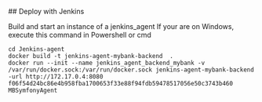 ## Deploy with Jenkins


Build and start an instance of a jenkins_agent
If your are on Windows, execute this command in Powershell or cmd
```
cd Jenkins-agent
docker build -t jenkins-agent-mybank-backend  .
docker run --init --name jenkins_agent_backend_mybank -v /var/run/docker.sock:/var/run/docker.sock jenkins-agent-mybank-backend -url http://172.17.0.4:8080 f06f54d24bc86e4b958fba1700653f33e88f94fdb59478517056e50c3743b460 MBSymfonyAgent
```
